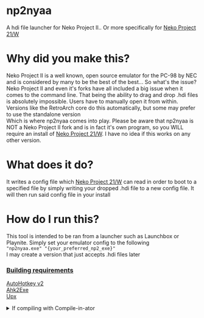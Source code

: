 # np2nyaa
A hdi file launcher for Neko Project II.. Or more specifically for [Neko Project 21/W](https://github.com/simk98/np21w)

# Why did you make this?
Neko Project II is a well known, open source emulator for the PC-98 by NEC and is considered by many to be the best of the best... So what's the issue?
\
Neko Project II and even it's forks have all included a big issue when it comes to the command line. That being the ability to drag and drop .hdi files is absolutely impossible. Users have to manually open it from within.
\
Versions like the RetroArch core do this automatically, but some may prefer to use the standalone version
\
Which is where np2nyaa comes into play. Please be aware that np2nyaa is NOT a Neko Project II fork and is in fact it's own program, so you WILL require an install of [Neko Project 21/W](https://github.com/simk98/np21w). I have no idea if this works on any other version.

# What does it do?
It writes a config file which [Neko Project 21/W](https://github.com/simk98/np21w) can read in order to boot to a specified file by simply writing your dropped .hdi file to a new config file. It will then run said config file in your install

# How do I run this?
This tool is intended to be ran from a launcher such as Launchbox or Playnite. Simply set your emulator config to the following
\
`"np2nyaa.exe" "{your_preferred_np2_exe}"`
\
I may create a version that just accepts .hdi files later

### <b><u>Building requirements</b></u>

[AutoHotkey v2](https://github.com/AutoHotkey/AutoHotkey/releases)
\
[Ahk2Exe](https://github.com/AutoHotkey/Ahk2Exe/releases)
\
[Upx](https://github.com/upx/upx/releases)

<details>
<summary>If compiling with Compile-in-ator</summary>

###### Use the following environment variables or you WILL encounter errors
`%AHK%` AutoHotkey

</details>
